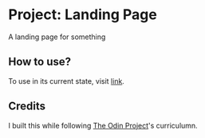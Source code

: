 # Project: Landing Page

A landing page for something

## How to use?

To use in its current state, visit [link](link).

## Credits

I built this while following [The Odin Project](https://www.theodinproject.com/)'s curriculumn.
